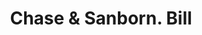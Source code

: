 ---
doi: 10.7916/D88P7BJC
date_other: '1880'
date_other_textual: 1880-1889
form: printed ephemera
genre:
- Invoices
name:
- Chase & Sanborn
object_in_context_url: https://biggert.cul.columbia.edu/items/view/ave_biggert_00359
subject_hierarchical_geographic:
- Boston, Massachusetts, United States
subject_name:
- Chase & Sanborn
title: Chase & Sanborn. Bill
sort_title: Chase & Sanborn. Bill
call_number: ave_biggert_00359
coordinates:
- 42.35805555555556,-71.06361111111111
pid: ave_biggert_00359
identifiers: ave_biggert_00359
canvas_id: ldpd:395633
permalink: "/items/ave_biggert_00359/"
layout: iiif-image-page
---